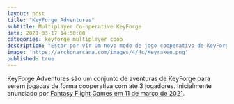 ```yaml
---
layout: post
title: "KeyForge Adventures"
subtitle: Multiplayer Co-operative KeyForge
date: 2021-03-17 14:50:00
categories: keyforge multiplayer coop
description: "Estar por vir um novo modo de jogo cooperativo de KeyForge!"
image: 'https://archonarcana.com/images/4/4c/Keyraken.png'
published: true
---
```


KeyForge Adventures são um conjunto de aventuras de KeyForge para serem jogadas de forma cooperativa com até 3 jogadores.
Inicialmente anunciado por [Fantasy Flight Games em 11 de março de 2021](https://www.fantasyflightgames.com/en/news/2021/3/11/new-adventure).
